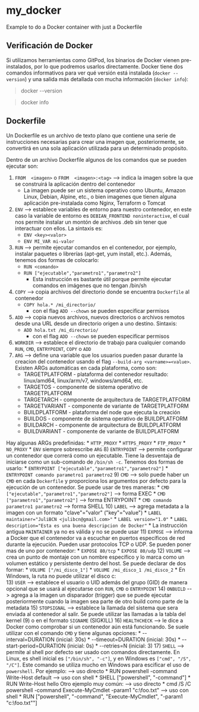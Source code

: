 # my_docker

Example to do a Docker container with just a Dockerfile

## Verificación de Docker
Si utilizamos herramientas como GitPod, los binarios de Docker vienen pre-instalados, por lo que podremos usarlos directamente. Docker tiene dos comandos informativos para ver qué versión está instalada (`docker --version`) y una salida más detallada con mucha información (`docker info`):
> docker --version

> docker info


## Dockerfile
Un Dockerfile es un archivo de texto plano que contiene una serie de instrucciones necesarias para crear una imagen que, posteriormente, se convertirá en una sola aplicación utilizada para un determinado propósito.

Dentro de un archivo Dockerfile algunos de los comandos que se pueden ejecutar son:
1) `FROM  <imagen>` o `FROM  <imagen>:<tag>` --> indica la imagen sobre la que se construirá la aplicación dentro del contenedor
    * La imagen puede ser un sistema operativo como Ubuntu, Amazon Linux, Debian, Alpine, etc., o bien imagenes que tienen alguna aplicación pre-instalada como Nginx, Terraform o Tomcat
2) `ENV` --> establece variables de entorno para nuestro contenedor, en este caso la variable de entorno es `DEBIAN_FRONTEND noninteractive`, el cual nos permite instalar un montón de archivos .deb sin tener que interactuar con ellos. La sintaxis es:
    * `ENV <key><valor>`
    * `ENV MI_VAR mi-valor`
3) `RUN` --> permite ejecutar comandos en el contenedor, por ejemplo, instalar paquetes o librerías (apt-get, yum install, etc.). Además, tenemos dos formas de colocarlo:
    * `RUN <comando>`
    * `RUN ["ejecutable","parametro1","parametro2"]`
        * Esta instrucción es bastante útil porque permite ejecutar comandos en imágenes que no tengan /bin/sh
4) `COPY` --> copia archivos del directorio donde se encuentra `Dockerfile` al contenedor
    * `COPY hola.* /mi_directorio/`
        * con el flag `ADD --chown` se pueden especificar permisos
5) `ADD` --> copia nuevos archivos, nuevos directorios o archivos remotos desde una URL desde un directorio origen a uno destino. Sintaxis:
    * `ADD hola.txt /mi_directorio/`
        * con el flag `ADD --chown` se pueden especificar permisos
6) `WORKDIR` --> establece el directorio de trabajo para cualquier comando `RUN`, `CMD`, `ENTRYPOINT`, `COPY` o `ADD`
7) `ARG` --> define una variable que los usuarios pueden pasar durante la creacion del contenedor usando el flag `--build-arg <varname>=<value>`. Existen ARGs automáticas en cada plataforma, como son:
    * TARGETPLATFORM - plataforma del contenedor resultado: linux/amd64, linux/arm/v7, windows/amd64, etc.
    * TARGETOS - componente de sistema operativo de TARGETPLATFORM
    * TARGETARCH - componente de arquitectura de TARGETPLATFORM
    * TARGETVARIANT - componente de variante de TARGETPLATFORM
    * BUILDPLATFORM - plataforma del node que ejecuta la creación
    * BUILDOS - componente de sistema operativo de BUILDPLATFORM
    * BUILDARCH - componente de arquitectura de BUILDPLATFORM
    * BUILDVARIANT - componente de variante de BUILDPLATFORM

Hay algunas ARGs predefinidas:
    * `HTTP_PROXY`
    * `HTTPS_PROXY`
    * `FTP_PROXY`
    * `NO_PROXY`
        * `ENV` siempre sobrescribe `ARG`
8) `ENTRYPOINT` --> permite configurar un contenedor que correrá como un ejecutable. Tiene la desventaja de iniciarse como un sub-comando de `/bin/sh -c`. Tenemos dos formas de usarlo:
    * `ENTRYPOINT ["ejecutable","parametro1","parametro2"]`
    * `ENTRYPOINT comando parametro1 parametro2`
9) `CMD` --> solo puede haber un `CMD` en cada `Dockerfile` y proporciona los argumentos por defecto para la ejecución de un contenedor. Se puede usar de tres maneras:
    * `CMD ["ejecutable","parametro1","parametro2"]` --> forma EXEC
    * `CMD ["parametro1","parametro2"]` --> forma ENTRYPOINT
    * `CMD comando parametro1 parametro2` --> forma SHELL
10) `LABEL` --> agrega metadata a la imagen con un formato "clave"="valor" ("key"="value")
    * `LABEL maintainer="JuliBCN <julibcn@gmail.com>"`
    * `LABEL version="1.0"`
    * `LABEL description="Esta es una buena descripcion de Docker"`
        * La instrucción antigua `MAINTAINER` ya no es válida y no se puede usar
11) `EXPOSE` --> informa a Docker que el contenedor va a escuchar en puertos específicos de red durante la ejecución. Pueden usar protocolos TCP o UDP. Se pueden poner mas de uno por contenedor:
    * `EXPOSE 80/tcp`
    * `EXPOSE 80/udp`
12) `VOLUME` --> crea un punto de montaje con un nombre específico y lo marca como un volumen estático y persistente dentro del host. Se puede declarar de dos formar:
    * `VOLUME ["/mi_disco_1"]`
    * `VOLUME /mi_disco_1 /mi_disco_2`
        * En Windows, la ruta no puede utilizar el disco c:\
13) `USER` --> establece el usuario o UID además del grupo (GID) de manera opcional que se usará al ejecutarse con `RUN`, `CMD` o `ENTRYPOINT`
14) `ONBUILD` --> agrega a la imagen un disparador (trigger) que se puede ejecutar posteriormente cuando la imagen sea parte de otro build como parte de la metadata
15) `STOPSIGNAL` --> establece la llamada del sistema que sera enviada al contenedor al salir. Se puede utilizar las llamadas a la tabla del kernel (9) o en el formato `SIGNAME` (SIGKILL)
16) `HEALTHCHECK` --> le dice a Docker como comprobar si un contenedor aún está funcionando. Se suele utilizar con el comando `CMD` y tiene algunas opciones:
    * --interval=DURATION (inicial: 30s)
    * --timeout=DURATION (inicial: 30s)
    * --start-period=DURATION (inicial: 0s)
    * --retries=N (inicial: 3)
17) `SHELL` --> permite al shell por defecto ser usado con comandos directamente. En Linux, es shell inicial es `["/bin/sh", "-c"]`, y en Windows es `["cmd", "/S", "/C"]`. Este comando se utiliza mucho en Windows para escificar el uso de `powershell`. Por ejemplo:
--> uso directo
    * RUN powershell -command Write-Host default
--> uso con shell
    * SHELL ["powershell", "-command"]
    * RUN Write-Host hello
Otro ejemplo muy común:
--> uso directo
    * cmd /S /C powershell -command Execute-MyCmdlet -param1 "c:\foo.txt"
--> uso con shell
    * RUN ["powershell", "-command", "Execute-MyCmdlet", "-param1 \"c:\\foo.txt\""]
